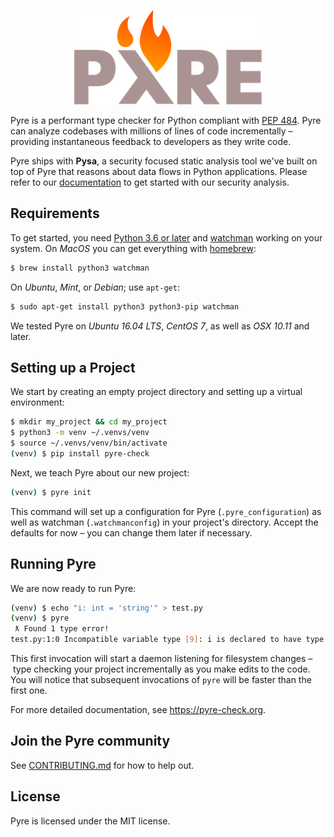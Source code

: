 <p align="center">
  <img src="https://raw.githubusercontent.com/facebook/pyre-check/master/logo.png">
</p>

Pyre is a performant type checker for Python compliant with [PEP 484](https://www.python.org/dev/peps/pep-0484/). Pyre can analyze codebases with millions of lines of code incrementally – providing instantaneous feedback to developers as they write code.

Pyre ships with **Pysa**, a security focused static analysis tool we've built on top of Pyre that reasons about data flows in Python applications. Please refer to our [documentation](https://pyre-check.org/docs/pysa-basics.html) to get started with our security analysis.

## Requirements
To get started, you need [Python 3.6 or later](https://www.python.org/getit/) and [watchman](https://facebook.github.io/watchman/) working on your system. On *MacOS* you can get everything with [homebrew](https://brew.sh/):
```bash
$ brew install python3 watchman
```
On *Ubuntu*, *Mint*, or *Debian*; use `apt-get`:
```bash
$ sudo apt-get install python3 python3-pip watchman
```
We tested Pyre on *Ubuntu 16.04 LTS*, *CentOS 7*, as well as *OSX 10.11* and later.

## Setting up a Project
We start by creating an empty project directory and setting up a virtual environment:

```bash
$ mkdir my_project && cd my_project
$ python3 -m venv ~/.venvs/venv
$ source ~/.venvs/venv/bin/activate
(venv) $ pip install pyre-check
```

Next, we teach Pyre about our new project:
```bash
(venv) $ pyre init
```
This command will set up a configuration for Pyre (`.pyre_configuration`) as well as watchman (`.watchmanconfig`) in your project's directory. Accept the defaults for now – you can change them later if necessary.

## Running Pyre
We are now ready to run Pyre:
```bash
(venv) $ echo "i: int = 'string'" > test.py
(venv) $ pyre
 ƛ Found 1 type error!
test.py:1:0 Incompatible variable type [9]: i is declared to have type `int` but is used as type `str`.
```
This first invocation will start a daemon listening for filesystem changes – type checking your project incrementally as you make edits to the code. You will notice that subsequent invocations of `pyre` will be faster than the first one.

For more detailed documentation, see https://pyre-check.org.

## Join the Pyre community

See [CONTRIBUTING.md](CONTRIBUTING.md) for how to help out.

## License

Pyre is licensed under the MIT license.
